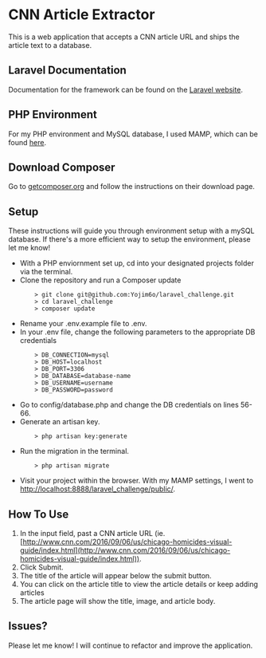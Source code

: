 # CNN Article Extractor

This is a web application that accepts a CNN article URL and ships the article text to a database.

## Laravel Documentation

Documentation for the framework can be found on the [Laravel website](http://laravel.com/docs).

## PHP Environment

For my PHP environment and MySQL database, I used MAMP, which can be found [here](https://www.mamp.info/).

## Download Composer

Go to [getcomposer.org](https://getcomposer.org/download/) and follow the instructions on their download page.

## Setup

These instructions will guide you through environment setup with a mySQL database.  If there's a more efficient way to setup the environment, please let me know!

- With a PHP enviornment set up, cd into your designated projects folder via the terminal.
- Clone the repository and run a Composer update
    ```
        > git clone git@github.com:Yojim6o/laravel_challenge.git
        > cd laravel_challenge
        > composer update
    ```
- Rename your .env.example file to .env.
- In your .env file, change the following parameters to the appropriate DB credentials
    ```
        > DB_CONNECTION=mysql
        > DB_HOST=localhost
        > DB_PORT=3306
        > DB_DATABASE=database-name
        > DB_USERNAME=username
        > DB_PASSWORD=password
    ```
- Go to config/database.php and change the DB credentials on lines 56-66.
- Generate an artisan key.
    ```
        > php artisan key:generate
    ```
- Run the migration in the terminal.
    ```
        > php artisan migrate
    ```
- Visit your project within the browser.  With my MAMP settings, I went to [http://localhost:8888/laravel_challenge/public/](http://localhost:8888/laravel_challenge/public/).

## How To Use

1. In the input field, past a CNN article URL (ie. [http://www.cnn.com/2016/09/06/us/chicago-homicides-visual-guide/index.html](http://www.cnn.com/2016/09/06/us/chicago-homicides-visual-guide/index.html)).
2. Click Submit.
3. The title of the article will appear below the submit button.
4. You can click on the article title to view the article details or keep adding articles
5. The article page will show the title, image, and article body.

## Issues?

Please let me know!  I will continue to refactor and improve the application.


